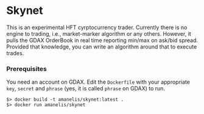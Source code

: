 # Skynet

This is an experimental HFT cyrptocurrency trader. Currently there is no engine to trading, i.e., market-marker algorithm or any others. However, it pulls the GDAX OrderBook in real time reporting min/max on ask/bid spread. Provided that knowledge, you can write an algorithm around that to execute trades.

### Prerequisites
You need an account on GDAX. Edit the `Dockerfile` with your appropriate `key`, `secret` and `phrase` (yes, it is called `phrase` on GDAX) to run. 

	$> docker build -t amanelis/skynet:latest .
	$> docker run amanelis/skynet